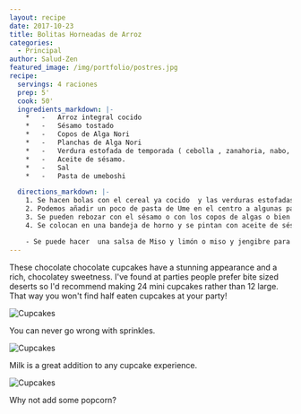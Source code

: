 ```yaml
---
layout: recipe
date: 2017-10-23
title: Bolitas Horneadas de Arroz
categories:
  - Principal
author: Salud-Zen
featured_image: /img/portfolio/postres.jpg
recipe:
  servings: 4 raciones
  prep: 5'
  cook: 50'
  ingredients_markdown: |-
    *	-	Arroz integral cocido
    *	-	Sésamo tostado
    *	-	Copos de Alga Nori
    *	-	Planchas de Alga Nori
    *	-	Verdura estofada de temporada ( cebolla , zanahoria, nabo, calabaza…) cortada en daditos pequeños
    *	-	Aceite de sésamo.
    *	-	Sal
    *	-	Pasta de umeboshi

  directions_markdown: |-
    1. Se hacen bolas con el cereal ya cocido  y las verduras estofadas , dándole forma redondita con la mano.
    2. Podemos añadir un poco de pasta de Ume en el centro a algunas para darles otro toque distinto.
    3. Se pueden rebozar con el sésamo o con los copos de algas o bien cubrirlas con las planchas del alga Nori.
    4. Se colocan en una bandeja de horno y se pintan con aceite de sésamo. Hornearemos a baja temperatura para que no se queme el sésamo y se yanguicen las bolas (unos 100ºC)

    - Se puede hacer  una salsa de Miso y limón o miso y jengibre para acompañar
---
```

These chocolate chocolate cupcakes have a stunning appearance and a rich, chocolatey sweetness. I've found at parties people prefer bite sized deserts so I'd recommend making 24 mini cupcakes rather than 12 large. That way you won't find half eaten cupcakes at your party!

![Cupcakes](https://images.unsplash.com/photo-1448131063153-f1e240f98a72?w=1560&h=940&fit=crop)

You can never go wrong with sprinkles.

![Cupcakes](https://images.unsplash.com/photo-1420730614543-e39f93134b0d?w=1560&h=940&fit=crop)

Milk is a great addition to any cupcake experience.

![Cupcakes](https://images.unsplash.com/photo-1457508252818-162dc1934c2f?w=1560&h=940&fit=crop)

Why not add some popcorn?
